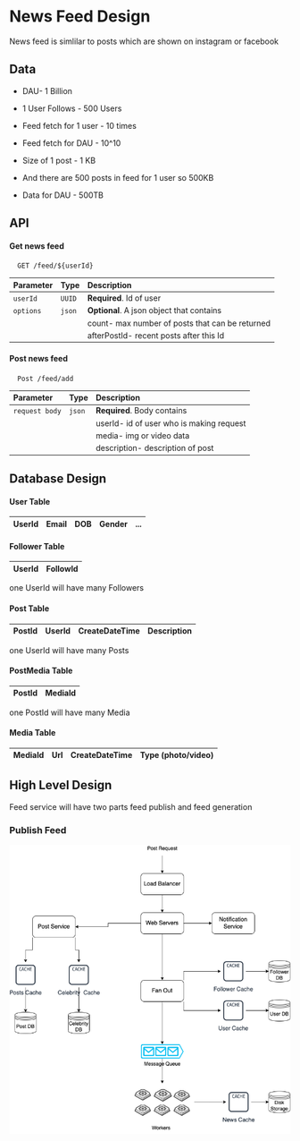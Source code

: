 # News Feed Design

News feed is simlilar to posts which are shown on instagram or facebook

## Data

- DAU- 1 Billion
- 1 User Follows - 500 Users
- Feed fetch for 1 user - 10 times
- Feed fetch for DAU - 10^10

- Size of 1 post - 1 KB
- And there are 500 posts in feed for 1 user so 500KB
- Data for DAU - 500TB

## API 

#### Get news feed

```http
  GET /feed/${userId}
```

| Parameter | Type     | Description                |
| :-------- | :------- | :------------------------- |
| `userId` | `UUID` | **Required**. Id of user |
| `options` | `json` | **Optional**. A json object that contains
| | | count- max number of posts that can be returned  |
| | | afterPostId- recent posts after this Id |


#### Post news feed

```http
  Post /feed/add
```

| Parameter | Type     | Description                       |
| :-------- | :------- | :-------------------------------- |
| `request body`      | `json` | **Required**. Body contains |
| | | userId- id of user who is making request |
| | | media- img or video data |
| | | description- description of post |

## Database Design 

#### User Table

| UserId | Email | DOB| Gender | ... |
| :---  | :--- | :----| :---   | :--- |

#### Follower Table

| UserId | FollowId | 
| :---  | :--- | 

one UserId will have many Followers

#### Post Table

| PostId | UserId | CreateDateTime| Description | 
| :---  | :--- | :----| :---- |

one UserId will have many Posts

#### PostMedia Table

| PostId | MediaId |
| :---  | :--- | 

one PostId will have many Media

#### Media Table

| MediaId | Url | CreateDateTime| Type (photo/video) | 
| :---  | :--- | :----| :---- |


## High Level Design 

Feed service will have two parts feed publish and feed generation

### Publish Feed

![alt text](https://github.com/sidhant293/Essential-Algorithms/blob/main/System%20Design/Images/News_Feed_Publish.drawio.png)
